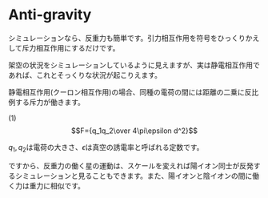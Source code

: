 # Anti-gravity

シミュレーションなら、反重力も簡単です。引力相互作用を符号をひっくりかえして斥力相互作用にするだけです。

架空の状況をシミュレーションしているように見えますが、実は静電相互作用であれば、これとそっくりな状況が起こりえます。

静電相互作用(クーロン相互作用)の場合、同種の電荷の間には距離の二乗に反比例する斥力が働きます。

(1)$$F={q_1q_2\over 4\pi\epsilon d^2}$$

$q_1, q_2$は電荷の大きさ、$\epsilon$は真空の誘電率と呼ばれる定数です。

ですから、反重力の働く星の運動は、スケールを変えれば陽イオン同士が反発するシミュレーションと見ることもできます。また、陽イオンと陰イオンの間に働く力は重力に相似です。
